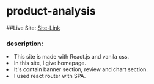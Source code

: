 # product-analysis

##Live Site: [Site-Link]()

### description:
<li>This site is made with React.js and vanila css.</li>
<li>In this site, I give homepage.</li>
<li>It's contain banner section, review and chart section.</li>
<li>I used react router with SPA.</li>
